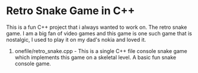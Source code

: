 # Retro Snake Game in C++
This is a fun C++ project that i always wanted to work on. The retro snake game.  I am a big fan of video games and this game is one such game that is nostalgic, I used to play it on my dad's nokia and loved it. 

1. onefile/retro_snake.cpp - This is a single C++ file console snake game which implements this game on a skeletal level. A basic fun snake console game.
